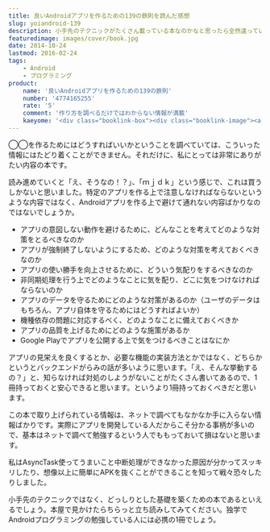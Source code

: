 ```yaml
---
title: 良いAndroidアプリを作るための139の鉄則を読んだ感想
slug: yoiandroid-139
description: 小手先のテクニックがたくさん載っている本なのかなと思ったら全然違っていて、アプリの土台をしっかり組むために知っておくべきことがいっぱいでした。特に独学でAndroidプログラミングの勉強している人には必携の一冊だと思います。
featuredimage: images/cover/book.jpg
date: 2014-10-24
lastmod: 2016-02-24
tags: 
    - Android
    - プログラミング
product:
    name: '良いAndroidアプリを作るための139の鉄則'
    number: '4774165255'
    rate: '5'
    comment: '作り方を調べるだけではわからない情報が満載'
    kaeyome: '<div class="booklink-box"><div class="booklink-image"><a href="https://www.amazon.co.jp/exec/obidos/asin/4774165255/illusionspace-22/" rel="nofollow" target="_blank"><img src="https://ecx.images-amazon.com/images/I/510pbZeAFPL._SL160_.jpg" style="border: none;" /></a></div><div class="booklink-info"><div class="booklink-name"><a href="https://www.amazon.co.jp/exec/obidos/asin/4774165255/illusionspace-22/" rel="nofollow" target="_blank">良いAndroidアプリを作る139の鉄則</a><div class="booklink-powered-date">posted with <a href="https://yomereba.com" rel="nofollow" target="_blank">ヨメレバ</a></div></div><div class="booklink-detail">木田 学,おか じゅん,渡辺 考裕,奈良 進,荒川 祐一郎,兒島 友三郎,石立 宏志,小林 正興 技術評論社 2014-06-14    </div><div class="booklink-link2"><div class="shoplinkamazon"><a href="https://www.amazon.co.jp/exec/obidos/asin/4774165255/illusionspace-22/" rel="nofollow" target="_blank" title="アマゾン" >Amazon</a></div><div class="shoplinkkindle"><a href="https://www.amazon.co.jp/exec/obidos/ASIN/B00KX5FKCA/illusionspace-22/" rel="nofollow" target="_blank" >Kindle</a></div><div class="shoplinkrakuten"><a href="https://hb.afl.rakuten.co.jp/hgc/11acbc01.369b1bf6.11acbc02.cabf9fe9/?pc=http%3A%2F%2Fbooks.rakuten.co.jp%2Frb%2F12781261%2F%3Fscid%3Daf_ich_link_urltxt%26m%3Dhttp%3A%2F%2Fm.rakuten.co.jp%2Fev%2Fbook%2F" rel="nofollow" target="_blank" title="楽天ブックス" >楽天ブックス</a></div>                  	  	  	  	</div></div><div class="booklink-footer"></div></div>'
---
```


◯◯を作るためにはどうすればいいかということを調べていては、こういった情報にはたどり着くことができません。それだけに、私にとっては非常にありがたい内容の本です。

読み進めていくと「え、そうなの！？」、「ｍｊｄｋ」という感じで、これは買うしかないと思いました。特定のアプリを作る上で注意しなければならないというような内容ではなく、Androidアプリを作る上で避けて通れない内容ばかりなのではないでしょうか。

<ul>
<li>アプリの意図しない動作を避けるために、どんなことを考えてどのような対策をとるべきなのか</li>
<li>アプリが強制終了しないようにするため、どのような対策を考えておくべきなのか</li>
<li>アプリの使い勝手を向上させるために、どういう気配りをするべきなのか</li>
<li>非同期処理を行う上でどのようなことに気を配り、どこに気をつけなければならないのか</li>
<li>アプリのデータを守るためにどのような対策があるのか（ユーザのデータはもちろん、アプリ自体を守るためにはどうすればよいか）</li>
<li>機種依存の問題に対応するべく、どのようなことに備えておくべきか</li>
<li>アプリの品質を上げるためにどのような施策があるか</li>
<li>Google Playでアプリを公開する上で気をつけるべきことはなにか</li>
</ul>

アプリの見栄えを良くするとか、必要な機能の実装方法とかではなく、どちらかというとバックエンドがらみの話が多いように思います。「え、そんな挙動するの？」と、知らなければ対処のしようがないことがたくさん書いてあるので、1冊持っておくと安心できると思います。というより1冊持っておくべきだと思います。

この本で取り上げられている情報は、ネットで調べてもなかなか手に入らない情報ばかりです。実際にアプリを開発している人だからこそ分かる事柄が多いので、基本はネットで調べて勉強するという人でももっておいて損はないと思います。

私はAsyncTask使ってうまいこと中断処理ができなかった原因が分かってスッキリしたり、想像以上に簡単にAPKを抜くことができることを知って戦々恐々したりしました。

小手先のテクニックではなく、どっしりとした基礎を築くための本であるといえるでしょう。本屋で見かけたらちらっと立ち読みしてみてください。独学でAndroidプログラミングの勉強している人には必携の1冊でしょう。
